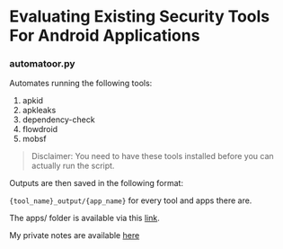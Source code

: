 # Evaluating Existing Security Tools For Android Applications

### automatoor.py

Automates running the following tools:

1. apkid
2. apkleaks
3. dependency-check
4. flowdroid
5. mobsf

> Disclaimer: You need to have these tools installed before you can actually run the script. 


Outputs are then saved in the following format:

`{tool_name}_output/{app_name}` for every tool and apps there are.

The apps/ folder is available via this [link](https://drive.google.com/drive/folders/1xi8mVjELfh2cudOWJOpU-pFbQBxOzlxr?usp=sharing).

My private notes are available [here](https://vladtoie.notion.site/Bachelor-Thesis-4051d736e7d1411d98af4df3ac7f2973)